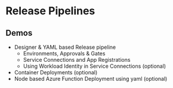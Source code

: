 # Release Pipelines

## Demos

- Designer & YAML based Release pipeline
    - Environments, Approvals & Gates
    - Service Connections and App Registrations
    - Using Workload Identity in Service Connections (optional)
- Container Deployments (optional)
- Node based Azure Function Deployment using yaml (optional)
